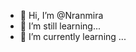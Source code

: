 - 👋 Hi, I’m @Nranmira
- 👀 I’m still learning...
- 🌱 I’m currently learning ...
  
  

<!---
Nranmira/Nranmira is a ✨ special ✨ repository because its `README.md` (this file) appears on your GitHub profile.
You can click the Preview link to take a look at your changes.
--->

